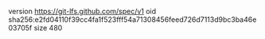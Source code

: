 version https://git-lfs.github.com/spec/v1
oid sha256:e2fd04110f39cc4fa1f523fff54a71308456feed726d7113d9bc3ba46e03705f
size 480
